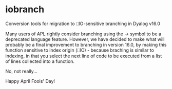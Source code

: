# iobranch
Conversion tools for migration to ⎕IO-sensitive branching in Dyalog v16.0

Many users of APL rightly consider branching using the → symbol to be a deprecated language feature. However, we have decided to make what will probably be a final improvement to branching in version 16.0, by making this function sensitive to index origin (⎕IO) - because braching is similar to indexing, in that you select the next line of code to be executed from a list of lines collected into a function.

No, not really...

Happy April Fools' Day!
